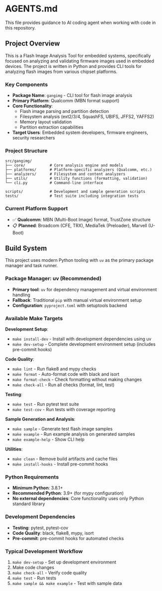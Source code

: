 # AGENTS.md

This file provides guidance to AI coding agent when working with code in this repository.

## Project Overview

This is a Flash Image Analysis Tool for embedded systems, specifically focused on analyzing and validating firmware images used in embedded devices. The project is written in Python and provides CLI tools for analyzing flash images from various chipset platforms.

### Key Components

- **Package Name**: `gangimg` - CLI tool for flash image analysis
- **Primary Platform**: Qualcomm (MBN format support)
- **Core Functionality**:
  - Flash image parsing and partition detection
  - Filesystem analysis (ext2/3/4, SquashFS, UBIFS, JFFS2, YAFFS2)
  - Memory layout validation
  - Partition extraction capabilities
- **Target Users**: Embedded system developers, firmware engineers, security researchers

### Project Structure

```
src/gangimg/
├── core/           # Core analysis engine and models
├── platforms/      # Platform-specific analyzers (Qualcomm, etc.)
├── analyzers/      # Filesystem and content analyzers
├── utils/          # Utility functions (formatting, validation)
└── cli.py          # Command-line interface

scripts/            # Development and sample generation scripts
tests/              # Test suite including integration tests
```

### Current Platform Support

- ✅ **Qualcomm**: MBN (Multi-Boot Image) format, TrustZone structure
- 📋 **Planned**: Broadcom (CFE, TRX), MediaTek (Preloader), Marvell (U-Boot)

## Build System

This project uses modern Python tooling with `uv` as the primary package manager and task runner.

### Package Manager: uv (Recommended)

- **Primary tool**: `uv` for dependency management and virtual environment handling
- **Fallback**: Traditional `pip` with manual virtual environment setup
- **Configuration**: `pyproject.toml` with setuptools backend

### Available Make Targets

**Development Setup**:
- `make install-dev` - Install with development dependencies using uv
- `make dev-setup` - Complete development environment setup (includes pre-commit hooks)

**Code Quality**:
- `make lint` - Run flake8 and mypy checks
- `make format` - Auto-format code with black and isort
- `make format-check` - Check formatting without making changes
- `make check-all` - Run all checks (format, lint, test)

**Testing**:
- `make test` - Run pytest test suite
- `make test-cov` - Run tests with coverage reporting

**Sample Generation and Analysis**:
- `make sample` - Generate test flash image samples
- `make example` - Run example analysis on generated samples
- `make example-help` - Show CLI help

**Utilities**:
- `make clean` - Remove build artifacts and cache files
- `make install-hooks` - Install pre-commit hooks

### Python Requirements

- **Minimum Python**: 3.8.1+
- **Recommended Python**: 3.9+ (for mypy configuration)
- **No external dependencies**: Core functionality uses only Python standard library

### Development Dependencies

- **Testing**: pytest, pytest-cov
- **Code Quality**: black, flake8, mypy, isort
- **Pre-commit**: pre-commit hooks for automated checks

### Typical Development Workflow

1. `make dev-setup` - Set up development environment
2. Make code changes
3. `make check-all` - Verify code quality
4. `make test` - Run tests
5. `make sample && make example` - Test with sample data

